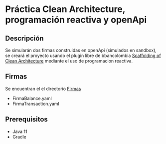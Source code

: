 # Práctica Clean Architecture, programación reactiva y openApi

## Descripción
Se simularán dos firmas construidas en openApi (simulados en sandbox), se creará el proyecto usando el plugin libre de bbancolombia [Scaffolding of Clean Architecture](https://github.com/bancolombia/scaffold-clean-architecture) mediante el uso de programacion reactiva.

## Firmas
Se encuentran el el directorio [Firmas](https://github.com/fortemon/RetoBC/tree/master/Firmas)
- FirmaBalance.yaml
- FirmaTransaction.yaml

## Prerequisitos
- Java 11
- Gradle
